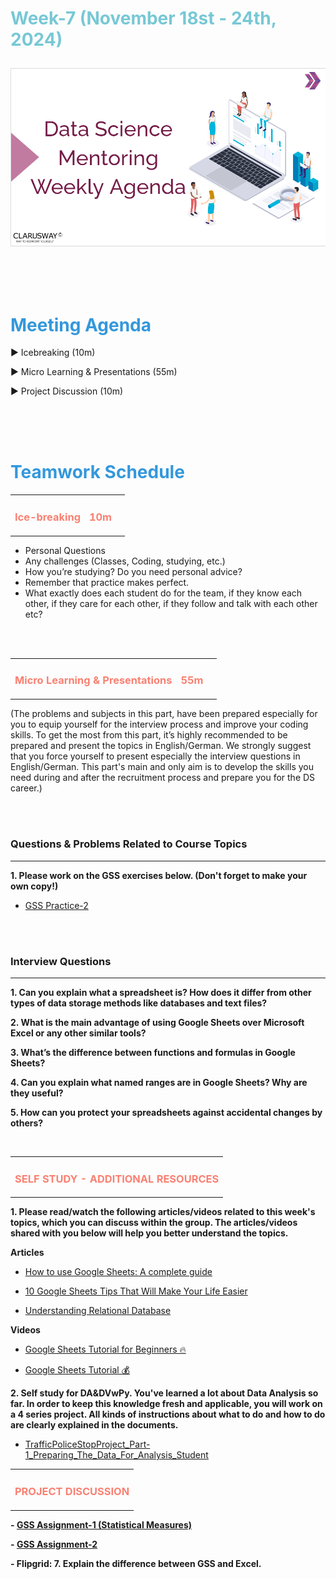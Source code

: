 <h1><strong><span style="color: #77C8D5;">Week-7 (November 18st - 24th, 2024)</strong></span>

![logo](ds_agenda_logo.png)

<br>



<h1><strong><span style="color: #3498DB;">Meeting Agenda</strong></h1></span>

<span class="c16 c30">▶ </span><span
class="c42 c82">Icebreaking (10m)</span><span class="c16 c23"> </span>

<span class="c16 c30">▶ </span><span
class="c42 c82">Micro Learning & Presentations (55m)</span><span class="c46 c42 c48"> </span>

<span class="c30">▶ </span><span class="c46 c48 c42">Project Discussion (10m)</span>

<br>
<br>
<br>

<div style="page-break-after: always;"></div>

<h1><strong><span style="color: #3498DB;">Teamwork Schedule</strong></h1></span>

<table style= "width:100%;">
                <tr>
                <td style="color: #FA8072; text-align:left "><h3><strong><p>Ice-breaking</td>
                <td style="color: #FA8072; text-align:right;"><h3><strong><p>10m</p><td>                </tr>
</table>

- Personal Questions 
- Any challenges (Classes, Coding, studying, etc.) 
- How you’re studying? Do you need personal advice? 
- Remember that practice makes perfect. 
- What exactly does each student do for the team, if they know each other, if they care for each other, if they follow and talk with each other etc? 

<br>
<br>

<table style= "width:100%;">
                <tr>
                <td style="color: #FA8072; text-align:left "><h3><strong><p>Micro Learning & Presentations</td>
                <td style="color: #FA8072; text-align:right;"><h3><strong><p>55m</p><td>                </tr>
</table>
(The problems and subjects in this part, have been prepared especially for you to equip yourself for the interview process and improve your coding skills. 
To get the most from this part, it’s highly recommended to be prepared and present the topics in English/German.
We strongly suggest that you force yourself to present especially the interview questions in English/German. 
This part's main and only aim is to develop the skills you need during and after the recruitment process and prepare you for the DS career.)


                  
<br><br>
<h3><strong>Questions & Problems Related to Course Topics</strong></h4>
<hr>

**1. Please work on the GSS exercises below. (Don't forget to make your own copy!)**
   
   - [GSS Practice-2](https://docs.google.com/spreadsheets/d/1V8h_LqWp8aLiMBKnWyIndeui3ImNX0ZAcC48xcOupGE/edit)


<br><br>
<h3><strong>Interview Questions</strong></h4>
<hr>

**1. Can you explain what a spreadsheet is? How does it differ from other types of data storage methods like databases and text files?**

**2. What is the main advantage of using Google Sheets over Microsoft Excel or any other similar tools?**

**3. What’s the difference between functions and formulas in Google Sheets?**

**4. Can you explain what named ranges are in Google Sheets? Why are they useful?**

**5. How can you protect your spreadsheets against accidental changes by others?**


<br>


<table style= "width:100%;">
                <tr>
                <td style="color: #FA8072; text-align:left "><h3><strong><p>SELF STUDY - ADDITIONAL RESOURCES</td>
                </tr>
</table>

**1. Please read/watch the following articles/videos related to this week's topics, which you can discuss within the group. The articles/videos shared with you below will help you better understand the topics.**

   **Articles**

   - [How to use Google Sheets: A complete guide](https://www.youtube.com/watch?v=FIkZ1sPmKNw)

   - [10 Google Sheets Tips That Will Make Your Life Easier](https://analyticahouse.com/blog/10-google-sheets-tips)

   - [Understanding Relational Database](https://kueilaramos.medium.com/understanding-relational-database-part-1-4a56c29f9b09)


   **Videos**

   - [Google Sheets Tutorial for Beginners 🔥](https://www.youtube.com/watch?v=0oc49DyA3hU)  

   - [Google Sheets Tutorial 💰](https://www.youtube.com/watch?v=0-KVFAWoX5M&list=PLlRtt3cDxl4XoeNBWYIw_UP6JiH1ryEcW) 

**2. Self study for DA&DVwPy. You've learned a lot about Data Analysis so far. In order to keep this knowledge fresh and applicable, you will work on a 4 series project. All kinds of instructions about what to do and how to do are clearly explained in the documents.** 
                  
   - [TrafficPoliceStopProject_Part-1_Preparing_The_Data_For_Analysis_Student](https://github.com/clarusway/DS-DE1024-EN-DA-Students/blob/main/2-%20Weekly%20Agendas/DA_7%20Agenda/TrafficPoliceStopProject_Part-1_Preparing_The_Data_For_Analysis_Student.ipynb)

<be>


<table style= "width:100%;">
                <tr>
                <td style="color: #FA8072; text-align:left "><h3><strong><p>PROJECT DISCUSSION</td>
                </tr>
                
</table>


**- [GSS Assignment-1 (Statistical Measures)](https://academy.clarusway.com/path-player?courseid=ds-data-and-business-analytics-google-sheets-miscellaneous-for-premium-cohorts&unit=66f2c5ec3209e099490a6cdcUnit)** <br>

**- [GSS Assignment-2](https://academy.clarusway.com/path-player?courseid=ds-data-and-business-analytics-google-sheets-miscellaneous-for-premium-cohorts&unit=66f2c5ed3209e099490a6cdfUnit)** <br>

**- Flipgrid: 7. Explain the difference between GSS and Excel.**
